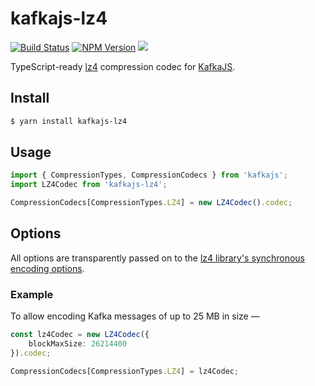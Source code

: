 # kafkajs-lz4

[![Build Status](https://img.shields.io/travis/indix/kafkajs-lz4/master.svg?longCache=true&style=flat-square)](https://travis-ci.org/indix/kafkajs-lz4) [![NPM Version](https://img.shields.io/npm/v/kafkajs-lz4.svg?longCache=true&style=flat-square)](https://www.npmjs.com/package/kafkajs-lz4) ![](https://img.shields.io/badge/typescript-3.1-blue.svg?longCache=true&style=flat-square)

TypeScript-ready [lz4](https://www.npmjs.com/package/lz4) compression codec for [KafkaJS](https://www.npmjs.com/package/kafkajs).

## Install

```bash
$ yarn install kafkajs-lz4
```

## Usage

```typescript
import { CompressionTypes, CompressionCodecs } from 'kafkajs';
import LZ4Codec from 'kafkajs-lz4';

CompressionCodecs[CompressionTypes.LZ4] = new LZ4Codec().codec;
```

## Options

All options are transparently passed on to the [lz4 library's synchronous encoding options](https://www.npmjs.com/package/lz4#synchronous-encoding).

### Example

To allow encoding Kafka messages of up to 25 MB in size —

```typescript
const lz4Codec = new LZ4Codec({
    blockMaxSize: 26214400
}).codec;

CompressionCodecs[CompressionTypes.LZ4] = lz4Codec;
```
